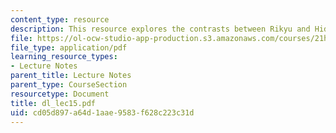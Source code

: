```yaml
---
content_type: resource
description: This resource explores the contrasts between Rikyu and Hideyoshi.
file: https://ol-ocw-studio-app-production.s3.amazonaws.com/courses/21h-522-japan-in-the-age-of-the-samurai-history-and-film-fall-2006/cd05d897a64d1aae9583f628c223c31d_dl_lec15.pdf
file_type: application/pdf
learning_resource_types:
- Lecture Notes
parent_title: Lecture Notes
parent_type: CourseSection
resourcetype: Document
title: dl_lec15.pdf
uid: cd05d897-a64d-1aae-9583-f628c223c31d
---
```

